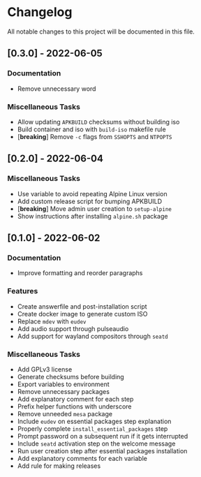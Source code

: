 # Changelog

All notable changes to this project will be documented in this file.

## [0.3.0] - 2022-06-05

### Documentation

- Remove unnecessary word

### Miscellaneous Tasks

- Allow updating `APKBUILD` checksums without building iso
- Build container and iso with `build-iso` makefile rule
- [**breaking**] Remove `-c` flags from `SSHOPTS` and `NTPOPTS`

## [0.2.0] - 2022-06-04

### Miscellaneous Tasks

- Use variable to avoid repeating Alpine Linux version
- Add custom release script for bumping APKBUILD
- [**breaking**] Move admin user creation to `setup-alpine`
- Show instructions after installing `alpine.sh` package

## [0.1.0] - 2022-06-02

### Documentation

- Improve formatting and reorder paragraphs

### Features

- Create answerfile and post-installation script
- Create docker image to generate custom ISO
- Replace `mdev` with `eudev`
- Add audio support through pulseaudio
- Add support for wayland compositors through `seatd`

### Miscellaneous Tasks

- Add GPLv3 license
- Generate checksums before building
- Export variables to environment
- Remove unnecessary packages
- Add explanatory comment for each step
- Prefix helper functions with underscore
- Remove unneeded `mesa` package
- Include `eudev` on essential packages step explanation
- Properly complete `install_essential_packages` step
- Prompt password on a subsequent run if it gets interrupted
- Include `seatd` activation step on the welcome message
- Run user creation step after essential packages installation
- Add explanatory comments for each variable
- Add rule for making releases

<!-- generated by git-cliff -->
